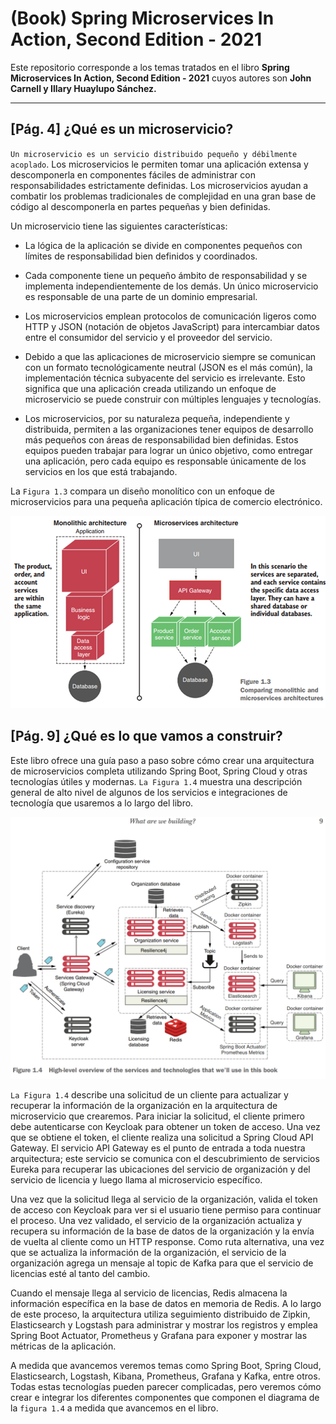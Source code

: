 # (Book) Spring Microservices In Action, Second Edition - 2021

Este repositorio corresponde a los temas tratados en el libro **Spring Microservices In Action, Second Edition - 2021**
cuyos autores son **John Carnell y Illary Huaylupo Sánchez.**

---

## [Pág. 4] ¿Qué es un microservicio?

`Un microservicio es un servicio distribuido pequeño y débilmente acoplado`. Los microservicios le permiten tomar una
aplicación extensa y descomponerla en componentes fáciles de administrar con responsabilidades estrictamente definidas.
Los microservicios ayudan a combatir los problemas tradicionales de complejidad en una gran base de código al
descomponerla en partes pequeñas y bien definidas.

Un microservicio tiene las siguientes características:

- La lógica de la aplicación se divide en componentes pequeños con límites de responsabilidad bien definidos y
  coordinados.


- Cada componente tiene un pequeño ámbito de responsabilidad y se implementa independientemente de los demás. Un único
  microservicio es responsable de una parte de un dominio empresarial.


- Los microservicios emplean protocolos de comunicación ligeros como HTTP y JSON (notación de objetos JavaScript) para
  intercambiar datos entre el consumidor del servicio y el proveedor del servicio.


- Debido a que las aplicaciones de microservicio siempre se comunican con un formato tecnológicamente neutral (JSON es
  el más común), la implementación técnica subyacente del servicio es irrelevante. Esto significa que una aplicación
  creada utilizando un enfoque de microservicio se puede construir con múltiples lenguajes y tecnologías.


- Los microservicios, por su naturaleza pequeña, independiente y distribuida, permiten a las organizaciones tener
  equipos de desarrollo más pequeños con áreas de responsabilidad bien definidas. Estos equipos pueden trabajar para
  lograr un único objetivo, como entregar una aplicación, pero cada equipo es responsable únicamente de los servicios en
  los que está trabajando.

La `Figura 1.3` compara un diseño monolítico con un enfoque de microservicios para una pequeña aplicación típica de
comercio electrónico.

![01.monolitico-vs-microservicio.png](./assets/01.monolitico-vs-microservicio.png)

## [Pág. 9] ¿Qué es lo que vamos a construir?

Este libro ofrece una guía paso a paso sobre cómo crear una arquitectura de microservicios completa utilizando Spring
Boot, Spring Cloud y otras tecnologías útiles y modernas. `La Figura 1.4` muestra una descripción general de alto nivel
de algunos de los servicios e integraciones de tecnología que usaremos a lo largo del libro.

![02.what-are-we-building.png](./assets/02.what-are-we-building.png)

`La Figura 1.4` describe una solicitud de un cliente para actualizar y recuperar la información de la organización en la
arquitectura de microservicio que crearemos. Para iniciar la solicitud, el cliente primero debe autenticarse con
Keycloak para obtener un token de acceso. Una vez que se obtiene el token, el cliente realiza una solicitud a Spring
Cloud API Gateway. El servicio API Gateway es el punto de entrada a toda nuestra arquitectura; este servicio se comunica
con el descubrimiento de servicios Eureka para recuperar las ubicaciones del servicio de organización y del servicio de
licencia y luego llama al microservicio específico.

Una vez que la solicitud llega al servicio de la organización, valida el token de acceso con Keycloak para ver si el
usuario tiene permiso para continuar el proceso. Una vez validado, el servicio de la organización actualiza y recupera
su información de la base de datos de la organización y la envía de vuelta al cliente como un HTTP response. Como ruta
alternativa, una vez que se actualiza la información de la organización, el servicio de la organización agrega un
mensaje al topic de Kafka para que el servicio de licencias esté al tanto del cambio.

Cuando el mensaje llega al servicio de licencias, Redis almacena la información específica en la base de datos en
memoria de Redis. A lo largo de este proceso, la arquitectura utiliza seguimiento distribuido de Zipkin, Elasticsearch y
Logstash para administrar y mostrar los registros y emplea Spring Boot Actuator, Prometheus y Grafana para exponer y
mostrar las métricas de la aplicación.

A medida que avancemos veremos temas como Spring Boot, Spring Cloud, Elasticsearch, Logstash, Kibana, Prometheus,
Grafana y Kafka, entre otros. Todas estas tecnologías pueden parecer complicadas, pero veremos cómo crear e integrar los
diferentes componentes que componen el diagrama de la `figura 1.4` a medida que avancemos en el libro.
